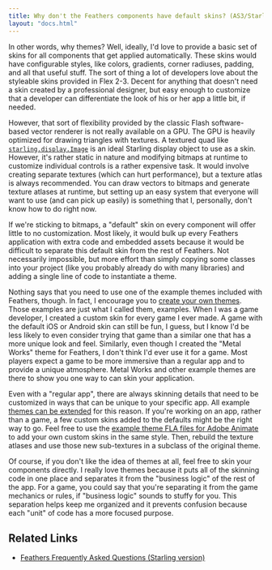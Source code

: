 ```yaml
---
title: Why don't the Feathers components have default skins? (AS3/Starling version)
layout: "docs.html"
---
```


In other words, why themes? Well, ideally, I'd love to provide a basic set of skins for all components that get applied automatically. These skins would have configurable styles, like colors, gradients, corner radiuses, padding, and all that useful stuff. The sort of thing a lot of developers love about the styleable skins provided in Flex 2-3. Decent for anything that doesn't need a skin created by a professional designer, but easy enough to customize that a developer can differentiate the look of his or her app a little bit, if needed.

However, that sort of flexibility provided by the classic Flash software-based vector renderer is not really available on a GPU. The GPU is heavily optimized for drawing triangles with textures. A textured quad like [`starling.display.Image`](http://doc.starling-framework.org/core/starling/display/Image.html) is an ideal Starling display object to use as a skin. However, it's rather static in nature and modifying bitmaps at runtime to customize individual controls is a rather expensive task. It would involve creating separate textures (which can hurt performance), but a texture atlas is always recommended. You can draw vectors to bitmaps and generate texture atlases at runtime, but setting up an easy system that everyone will want to use (and can pick up easily) is something that I, personally, don't know how to do right now.

If we're sticking to bitmaps, a "default" skin on every component will offer little to no customization. Most likely, it would bulk up every Feathers application with extra code and embedded assets because it would be difficult to separate this default skin from the rest of Feathers. Not necessarily impossible, but more effort than simply copying some classes into your project (like you probably already do with many libraries) and adding a single line of code to instantiate a theme.

Nothing says that you need to use one of the example themes included with Feathers, though. In fact, I encourage you to [create your own themes](../custom-themes.md). Those examples are just what I called them, examples. When I was a game developer, I created a custom skin for every game I ever made. A game with the default iOS or Android skin can still be fun, I guess, but I know I'd be less likely to even consider trying that game than a similar one that has a more unique look and feel. Similarly, even though I created the "Metal Works" theme for Feathers, I don't think I'd ever use it for a game. Most players expect a game to be more immersive than a regular app and to provide a unique atmosphere. Metal Works and other example themes are there to show you one way to can skin your application.

Even with a "regular app", there are always skinning details that need to be customized in ways that can be unique to your specific app. All example [themes can be extended](../extending-themes.md) for this reason. If you're working on an app, rather than a game, a few custom skins added to the defaults might be the right way to go. Feel free to use the [example theme FLA files for Adobe Animate](../theme-sources.md) to add your own custom skins in the same style. Then, rebuild the texture atlases and use those new sub-textures in a subclass of the original theme.

Of course, if you don't like the idea of themes at all, feel free to skin your components directly. I really love themes because it puts all of the skinning code in one place and separates it from the "business logic" of the rest of the app. For a game, you could say that you're separating it from the game mechanics or rules, if "business logic" sounds to stuffy for you. This separation helps keep me organized and it prevents confusion because each "unit" of code has a more focused purpose.

## Related Links

- [Feathers Frequently Asked Questions (Starling version)](./index.md)